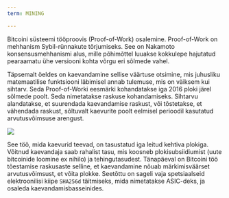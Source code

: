 ```yaml
---
term: MINING

---
```

Bitcoini süsteemi tööproovis (Proof-of-Work) osalemine. Proof-of-Work on mehhanism Sybil-rünnakute tõrjumiseks. See on Nakamoto konsensusmehhanismi alus, mille põhimõttel luuakse kokkulepe hajutatud pearaamatu ühe versiooni kohta võrgu eri sõlmede vahel.

Täpsemalt öeldes on kaevandamine sellise väärtuse otsimine, mis juhusliku matemaatilise funktsiooni läbimisel annab tulemuse, mis on väiksem kui sihtarv. Seda Proof-of-Worki eesmärki kohandatakse iga 2016 ploki järel sõlmede poolt. Seda nimetatakse raskuse kohandamiseks. Sihtarvu alandatakse, et suurendada kaevandamise raskust, või tõstetakse, et vähendada raskust, sõltuvalt kaevurite poolt eelmisel perioodil kasutatud arvutusvõimsuse arengust.

![](../../dictionnaire/assets/34.webp)

See töö, mida kaevurid teevad, on tasustatud iga leitud kehtiva plokiga. Võitnud kaevandaja saab rahalist tasu, mis koosneb plokisubsiidiumist (uute bitcoinide loomine ex nihilo) ja tehingutasudest. Tänapäeval on Bitcoini töö tõestamise raskusaste selline, et kaevandamine nõuab märkimisväärset arvutusvõimsust, et võita plokke. Seetõttu on sageli vaja spetsiaalseid elektroonilisi kiipe `SHA256d` täitmiseks, mida nimetatakse ASIC-deks, ja osaleda kaevandamisbasseinides.